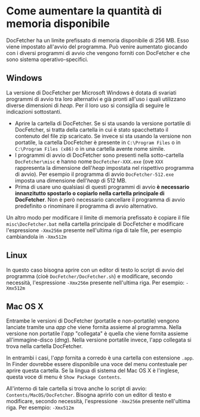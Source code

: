 Come aumentare la quantità di memoria disponibile
=============================
DocFetcher ha un limite prefissato di memoria disponibile di 256&nbsp;MB. Esso viene impostato all'avvio del programma. Può venire aumentato giocando con i diversi programmi di avvio che vengono forniti con DocFetcher e che sono sistema operativo-specifici.

Windows
-------
La versione di DocFetcher per Microsoft Windows è dotata di svariati programmi di avvio tra loro alternativi e già pronti all'uso i quali utilizzano diverse dimensioni di *heap*. Per il loro uso si consiglia di seguire le indicazioni sottostanti.

* Aprire la cartella di DocFetcher. Se si sta usando la versione portatile di DocFetcher, si tratta della cartella in cui è stato spacchettato il contenuto del file zip scaricato. Se invece si sta usando la versione non portatile, la cartella DocFetcher è presente in `C:\Program Files` o in `C:\Program Files (x86)` o in una cartella avente nome simile.
* I programmi di avvio di DocFetcher sono presenti nella sotto-cartella `DocFetcher\misc` e hanno nome `DocFetcher-XXX.exe` (ove `XXX` rappresenta la dimensione dell'*heap* impostata nel rispettivo programma di avvio). Per esempio il programma di avvio `DocFetcher-512.exe` imposta una dimensione dell'*heap* di 512&nbsp;MB.
* Prima di usare uno qualsiasi di questi programmi di avvio **è necessario innanzitutto spostarlo o copiarlo nella cartella principale di DocFetcher**. Non è però necessario cancellare il programma di avvio predefinito o rinominare il programma di avvio alternativo.

Un altro modo per modificare il limite di memoria prefissato è copiare il file `misc\DocFetcher.bat` nella cartella principale di DocFetcher e modificare l'espressione `-Xmx256m` presente nell'ultima riga di tale file, per esempio cambiandola in `-Xmx512m`

Linux
-----
In questo caso bisogna aprire con un editor di testo lo script di avvio del programma (cioè `DocFetcher/DocFetcher.sh`) e modificare, secondo necessità, l'espressione `-Xmx256m` presente nell'ultima riga. Per esempio: `-Xmx512m`

Mac OS&nbsp;X
--------------------------------
Entrambe le versioni di DocFetcher (portatile e non-portatile) vengono lanciate tramite una *app* che viene fornita assieme al programma. Nella versione non portatile l'*app* "collegata" è quella che viene fornita assieme all'immagine-disco (*dmg*). Nella versione portatile invece, l'app collegata si trova nella cartella DocFetcher.

In entrambi i casi, l'*app* fornita a corredo è una cartella con estensione `.app`. In Finder dovrebbe essere disponibile una voce del menu contestuale per aprire questa cartella. Se la lingua di sistema del Mac OS&nbsp;X è l'inglese, questa voce di menu è `Show Package Contents`.

All'interno di tale cartella si trova anche lo script di avvio: `Contents/MacOS/DocFetcher`. Bisogna aprirlo con un editor di testo e modificare, secondo necessità, l'espressione `-Xmx256m` presente nell'ultima riga. Per esempio: `-Xmx512m`